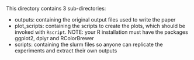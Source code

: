 This directory contains 3 sub-directories:
- outputs: containing the original output files used to write the paper
- plot_scripts: containing the scripts to create the plots, which should be invoked with `Rscript`. NOTE: your R installation must have the packages ggplot2, dplyr and RColorBrewer
- scripts: containing the slurm files so anyone can replicate the experiments and extract their own outputs